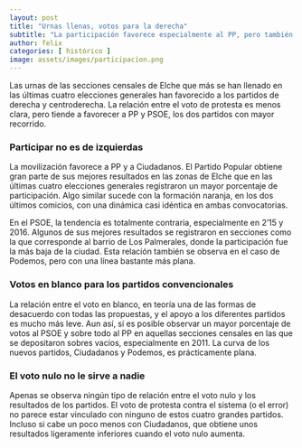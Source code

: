 ```yaml
---
layout: post
title: "Urnas llenas, votos para la derecha"
subtitle: "La participación favorece especialmente al PP, pero también a Ciudadanos. El voto a Podemos y PSOE, en cambio, crece en las zonas en las que menos ilicitanos acuden a las urnas"
author: felix 
categories: [ histórico ]
image: assets/images/participacion.png
---
```

Las urnas de las secciones censales de Elche que más se han llenado en las últimas cuatro elecciones generales han favorecido a los partidos de derecha y centroderecha. La relación entre el voto de protesta es menos clara, pero tiende a favorecer a PP y PSOE, los dos partidos con mayor recorrido.

### Participar no es de izquierdas 

<div class="flourish-embed" data-src="visualisation/297212"></div><script src="https://public.flourish.studio/resources/embed.js"></script>

La movilización favorece a PP y a Ciudadanos. El Partido Popular obtiene gran parte de sus mejores resultados en las zonas de Elche que en las últimas cuatro elecciones generales registraron un mayor porcentaje de participación. Algo similar sucede con la formación naranja, en los dos últimos comicios, con una dinámica casi idéntica en ambas convocatorias.

En el PSOE, la tendencia es totalmente contraria, especialmente en 2’15 y 2016. Algunos de sus mejores resultados se registraron en secciones como la que corresponde al barrio de Los Palmerales, donde la participación fue la más baja de la ciudad. Esta relación también se observa en el caso de Podemos, pero con una línea bastante más plana.
 

### Votos en blanco para los partidos convencionales

<div class="flourish-embed" data-src="visualisation/297220"></div><script src="https://public.flourish.studio/resources/embed.js"></script>

La relación entre el voto en blanco, en teoría una de las formas de desacuerdo con todas las propuestas, y el apoyo a los diferentes partidos es mucho más leve. Aun así, sí es posible observar un mayor porcentaje de votos al PSOE y sobre todo al PP en aquellas secciones censales en las que se depositaron sobres vacíos, especialmente en 2011. La curva de los nuevos partidos, Ciudadanos y Podemos, es prácticamente plana.

### El voto nulo no le sirve a nadie

<div class="flourish-embed" data-src="visualisation/297223"></div><script src="https://public.flourish.studio/resources/embed.js"></script>

Apenas se observa ningún tipo de relación entre el voto nulo y los resultados de los partidos. El voto de protesta contra el sistema (o el error) no parece estar vinculado con ninguno de estos cuatro grandes partidos. Incluso si cabe un poco menos con Ciudadanos, que obtiene unos resultados ligeramente inferiores cuando el voto nulo aumenta.